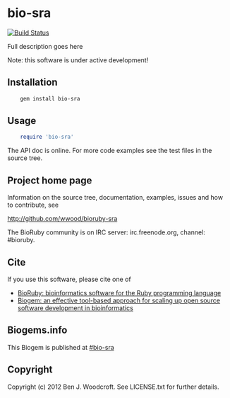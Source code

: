 # bio-sra

[![Build Status](https://secure.travis-ci.org/wwood/bioruby-sra.png)](http://travis-ci.org/wwood/bioruby-sra)

Full description goes here

Note: this software is under active development!

## Installation

```sh
    gem install bio-sra
```

## Usage

```ruby
    require 'bio-sra'
```

The API doc is online. For more code examples see the test files in
the source tree.
        
## Project home page

Information on the source tree, documentation, examples, issues and
how to contribute, see

  http://github.com/wwood/bioruby-sra

The BioRuby community is on IRC server: irc.freenode.org, channel: #bioruby.

## Cite

If you use this software, please cite one of
  
* [BioRuby: bioinformatics software for the Ruby programming language](http://dx.doi.org/10.1093/bioinformatics/btq475)
* [Biogem: an effective tool-based approach for scaling up open source software development in bioinformatics](http://dx.doi.org/10.1093/bioinformatics/bts080)

## Biogems.info

This Biogem is published at [#bio-sra](http://biogems.info/index.html)

## Copyright

Copyright (c) 2012 Ben J. Woodcroft. See LICENSE.txt for further details.


